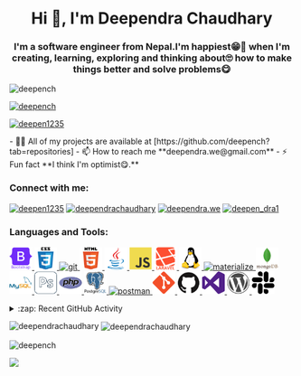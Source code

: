 <h1 align="center">Hi 👋, I'm Deependra Chaudhary</h1>
<h3 align="center">I'm a software engineer from Nepal.I'm happiest😁🥰 when I'm creating, learning, exploring and thinking about🙄 how to make things better and solve problems😋</h3>
<p align="left"> <img src="https://komarev.com/ghpvc/?username=deepench&label=Profile%20views&color=0e75b6&style=flat" alt="deepench" /> </p>
<p align="left"> <a href="https://github.com/ryo-ma/github-profile-trophy"><img src="https://github-profile-trophy.vercel.app/?username=deepench" alt="deepench" /></a> </p>
<p align="left">  <a href="https://twitter.com/chaudharydeependra" target="blank"><img src="https://img.shields.io/twitter/follow/deepen1235?logo=twitter&style=for-the-badge" alt="deepen1235" /></a></p>
- 👨‍💻 All of my projects are available at [https://github.com/deepench?tab=repositories]
- 📫 How to reach me **deependra.we@gmail.com**
- ⚡ Fun fact **I think I'm optimist😋.**
<h3 align="left">Connect with me:</h3>
<p align="left">
<a href="https://twitter.com/deepn1235" target="blank"><img align="center" src="https://cdn.jsdelivr.net/npm/simple-icons@v3/icons/twitter.svg" alt="deepen1235" height="30" width="40" /></a>
<a href="https://linkedin.com/in/deependra-chaudhary-a1152a1b7/" target="blank"><img align="center" src="https://cdn.jsdelivr.net/npm/simple-icons@v3/icons/linkedin.svg" alt="deependrachaudhary" height="30" width="40" /></a>
<a href="https://fb.com/deependra.we" target="blank"><img align="center" src="https://cdn.jsdelivr.net/npm/simple-icons@v3/icons/facebook.svg" alt="deependra.we" height="30" width="40" /></a>
<a href="https://instagram.com/deepen_dra1" target="blank"><img align="center" src="https://cdn.jsdelivr.net/npm/simple-icons@v3/icons/instagram.svg" alt="deepen_dra1" height="30" width="40" /></a>
</p>
<h3 align="left">Languages and Tools:</h3>
<p align="left"> <a href="https://getbootstrap.com" target="_blank"> <img src="https://raw.githubusercontent.com/devicons/devicon/master/icons/bootstrap/bootstrap-plain-wordmark.svg" alt="bootstrap" width="40" height="40"/> </a> <a href="https://www.w3schools.com/css/" target="_blank"> <img src="https://raw.githubusercontent.com/devicons/devicon/master/icons/css3/css3-original-wordmark.svg" alt="css3" width="40" height="40"/> </a> <a href="https://git-scm.com/" target="_blank"> <img src="https://www.vectorlogo.zone/logos/git-scm/git-scm-icon.svg" alt="git" width="40" height="40"/> </a> <a href="https://www.w3.org/html/" target="_blank"> <img src="https://raw.githubusercontent.com/devicons/devicon/master/icons/html5/html5-original-wordmark.svg" alt="html5" width="40" height="40"/> </a> <a href="https://www.java.com" target="_blank"> <img src="https://raw.githubusercontent.com/devicons/devicon/master/icons/java/java-original.svg" alt="java" width="40" height="40"/> </a> <a href="https://developer.mozilla.org/en-US/docs/Web/JavaScript" target="_blank"> <img src="https://raw.githubusercontent.com/devicons/devicon/master/icons/javascript/javascript-original.svg" alt="javascript" width="40" height="40"/> </a> <a href="https://laravel.com/" target="_blank"> <img src="https://raw.githubusercontent.com/devicons/devicon/master/icons/laravel/laravel-plain-wordmark.svg" alt="laravel" width="40" height="40"/> </a> <a href="https://www.linux.org/" target="_blank"> <img src="https://raw.githubusercontent.com/devicons/devicon/master/icons/linux/linux-original.svg" alt="linux" width="40" height="40"/> </a> <a href="https://materializecss.com/" target="_blank"> <img src="https://raw.githubusercontent.com/prplx/svg-logos/5585531d45d294869c4eaab4d7cf2e9c167710a9/svg/materialize.svg" alt="materialize" width="40" height="40"/> </a> <a href="https://www.mongodb.com/" target="_blank"> <img src="https://raw.githubusercontent.com/devicons/devicon/master/icons/mongodb/mongodb-original-wordmark.svg" alt="mongodb" width="40" height="40"/> </a> <a href="https://www.mysql.com/" target="_blank"> <img src="https://raw.githubusercontent.com/devicons/devicon/master/icons/mysql/mysql-original-wordmark.svg" alt="mysql" width="40" height="40"/> </a> <a href="https://www.photoshop.com/en" target="_blank"> <img src="https://raw.githubusercontent.com/devicons/devicon/master/icons/photoshop/photoshop-line.svg" alt="photoshop" width="40" height="40"/> </a> <a href="https://www.php.net" target="_blank"> <img src="https://raw.githubusercontent.com/devicons/devicon/master/icons/php/php-original.svg" alt="php" width="40" height="40"/> </a> <a href="https://www.postgresql.org" target="_blank"> <img src="https://raw.githubusercontent.com/devicons/devicon/master/icons/postgresql/postgresql-original-wordmark.svg" alt="postgresql" width="40" height="40"/> </a> <a href="https://postman.com" target="_blank"> <img src="https://www.vectorlogo.zone/logos/getpostman/getpostman-icon.svg" alt="postman" width="40" height="40"/> </a> <a href="https://git-scm.com/" target="_blank"> <img src="https://raw.githubusercontent.com/devicons/devicon/master/icons/git/git-plain.svg" alt="git" width="40" height="40"/> </a> <a href="https://github.com/" target="_blank"> <img src="https://raw.githubusercontent.com/devicons/devicon/master/icons/github/github-original.svg" alt="github" width="40" height="40"/> </a> <a href="https://github.com/" target="_blank"> <img src="https://raw.githubusercontent.com/devicons/devicon/master/icons/visualstudio/visualstudio-plain.svg" alt="github" width="40" height="40"/> </a> <a href="http://wordpress.org/" target="_blank"> <img src="https://raw.githubusercontent.com/devicons/devicon/master/icons/wordpress/wordpress-plain.svg" alt="wordpress" width="40" height="40"/> </a> <a href="https://slack.com/" target="_blank"> <img src="https://raw.githubusercontent.com/devicons/devicon/master/icons/slack/slack-plain.svg" alt="slack" width="40" height="40"/> </a> </p>
<details>
  <summary>:zap: Recent GitHub Activity</summary>

<!--START_SECTION:activity-->
1. 🚀 Published release [2.0.8](https://github.com/wpeverest/everest-forms/releases/tag/2.0.8) in [wpeverest/everest-forms](https://github.com/wpeverest/everest-forms)
2. 🎉 Merged PR [#1225](https://github.com/wpeverest/everest-forms/pull/1225) in [wpeverest/everest-forms](https://github.com/wpeverest/everest-forms)
3. 🎉 Merged PR [#1231](https://github.com/wpeverest/everest-forms/pull/1231) in [wpeverest/everest-forms](https://github.com/wpeverest/everest-forms)
4. ❌ Closed PR [#1196](https://github.com/wpeverest/everest-forms/pull/1196) in [wpeverest/everest-forms](https://github.com/wpeverest/everest-forms)
5. ❌ Closed PR [#1230](https://github.com/wpeverest/everest-forms/pull/1230) in [wpeverest/everest-forms](https://github.com/wpeverest/everest-forms)
6. ❌ Closed PR [#1233](https://github.com/wpeverest/everest-forms/pull/1233) in [wpeverest/everest-forms](https://github.com/wpeverest/everest-forms)
7. ❌ Closed PR [#1232](https://github.com/wpeverest/everest-forms/pull/1232) in [wpeverest/everest-forms](https://github.com/wpeverest/everest-forms)
8. 🎉 Merged PR [#1229](https://github.com/wpeverest/everest-forms/pull/1229) in [wpeverest/everest-forms](https://github.com/wpeverest/everest-forms)
9. ❌ Closed PR [#1226](https://github.com/wpeverest/everest-forms/pull/1226) in [wpeverest/everest-forms](https://github.com/wpeverest/everest-forms)
10. ❌ Closed PR [#1227](https://github.com/wpeverest/everest-forms/pull/1227) in [wpeverest/everest-forms](https://github.com/wpeverest/everest-forms)
<!--END_SECTION:activity-->

</details>
<p><img align="left" src="https://github-readme-stats.vercel.app/api/top-langs?username=deepench&show_icons=true&locale=en&layout=compact" alt="deependrachaudhary" /> </p>
<p>&nbsp;<img align="center" src="https://github-readme-stats.vercel.app/api?username=deepench&show_icons=true&locale=en" alt="deependrachaudhary" /></p>
<p><img align="center" src="https://github-readme-streak-stats.herokuapp.com/?user=deepench&" alt="deepench" /></p>
<img src="https://activity-graph.herokuapp.com/graph?username=deepench&bg_color=bdc3c7&color=090808&line=2193b0&point=090808">

